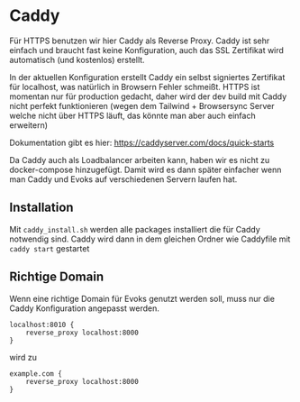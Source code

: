 # Caddy
Für HTTPS benutzen wir hier Caddy als Reverse Proxy. Caddy ist sehr einfach und braucht fast keine Konfiguration, auch das SSL Zertifikat wird automatisch (und kostenlos) erstellt.

In der aktuellen Konfiguration erstellt Caddy ein selbst signiertes Zertifikat für localhost, was natürlich in Browsern Fehler schmeißt. HTTPS ist momentan nur für production gedacht, daher wird der dev build mit Caddy nicht perfekt funktionieren (wegen dem Tailwind + Browsersync Server welche nicht über HTTPS läuft, das könnte man aber auch einfach erweitern)

Dokumentation gibt es hier: https://caddyserver.com/docs/quick-starts

Da Caddy auch als Loadbalancer arbeiten kann, haben wir es nicht zu docker-compose hinzugefügt. Damit wird es dann später einfacher wenn man Caddy und Evoks auf verschiedenen Servern laufen hat.

## Installation

Mit `caddy_install.sh` werden alle packages installiert die für Caddy notwendig sind. Caddy wird dann in dem gleichen Ordner wie Caddyfile mit `caddy start` gestartet

## Richtige Domain

Wenn eine richtige Domain für Evoks genutzt werden soll, muss nur die Caddy Konfiguration angepasst werden.
```
localhost:8010 {
    reverse_proxy localhost:8000
}
```

wird zu

```
example.com {
    reverse_proxy localhost:8000
}
```

